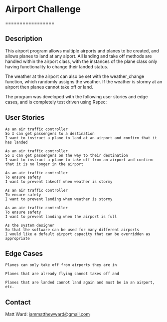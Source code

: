 # Airport Challenge
=================

Description
---------

This airport program allows multiple airports and planes to be created, and allows planes to land at any aiport. All landing and take off methods are handled within the airport class, with the instances of the plane class only having functionality to change their landed status.

The weather at the airport can also be set with the weather_change function, which randomly assigns the weather. If the weather is stormy at an airport then planes cannot take off or land.

The program was developed with the following user stories and edge cases, and is completely test driven using Rspec:

User Stories
---------

```
As an air traffic controller
So I can get passengers to a destination
I want to instruct a plane to land at an airport and confirm that it has landed

As an air traffic controller
So I can get passengers on the way to their destination
I want to instruct a plane to take off from an airport and confirm that it is no longer in the airport

As an air traffic controller
To ensure safety
I want to prevent takeoff when weather is stormy

As an air traffic controller
To ensure safety
I want to prevent landing when weather is stormy

As an air traffic controller
To ensure safety
I want to prevent landing when the airport is full

As the system designer
So that the software can be used for many different airports
I would like a default airport capacity that can be overridden as appropriate
```
Edge Cases
---------
```
Planes can only take off from airports they are in

Planes that are already flying cannot takes off and

Planes that are landed cannot land again and must be in an airport, etc.
```

Contact
---------
Matt Ward: iammatthewward@gmail.com
